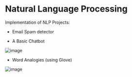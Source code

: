 # Natural Language Processing  

Implementation of NLP Projects:    

- Email Spam detector   


- A Basic Chatbot 

![image](https://user-images.githubusercontent.com/12089275/81997151-3c82a880-964f-11ea-9594-576536fd0fb3.png)

- Word Analogies (using Glove)

![image](https://user-images.githubusercontent.com/12089275/81996979-cd0cb900-964e-11ea-922d-9a845174fb7a.png)
